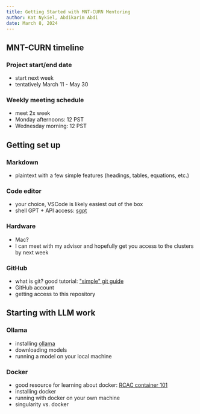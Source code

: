```yaml
---
title: Getting Started with MNT-CURN Mentoring
author: Kat Nykiel, Abdikarim Abdi
date: March 8, 2024
---
```


## MNT-CURN timeline

### Project start/end date

- start next week
- tentatively March 11 -  May 30

### Weekly meeting schedule

- meet 2x week
- Monday afternoons: 12 PST
- Wednesday morning: 12 PST

## Getting set up

### Markdown

- plaintext with a few simple features (headings, tables, equations, etc.)

### Code editor

- your choice, VSCode is likely easiest out of the box
- shell GPT + API access: [sgpt](https://github.com/tbckr/sgpt)

### Hardware

- Mac? 
- I can meet with my advisor and hopefully get you access to the clusters by next week

### GitHub

- what is git? good tutorial: ["simple" git guide](https://rogerdudler.github.io/git-guide/)
- GitHub account
- getting access to this repository

## Starting with LLM work

### Ollama

- installing [ollama](https://github.com/ollama/ollama)
- downloading models
- running a model on your local machine

### Docker

- good resource for learning about docker: [RCAC container 101](https://www.rcac.purdue.edu/files/training/containers101.pdf)
- installing docker
- running with docker on your own machine
- singularity vs. docker    